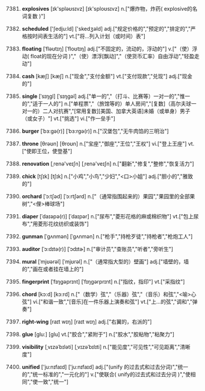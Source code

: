 7381. **explosives**
[ɪk'spləʊsɪvz]  [ɪk'sploʊsɪvz]
n.["爆炸物，炸药( explosive的名词复数 )"]  

7382. **scheduled**
['ʃedju:ld]  ['skedʒəld]
adj.["规定价格的","预定的","排定的","严格按时间表生活的"]  vt.["将…列入计划（或时间）表"]  

7383. **floating**
[ˈfləʊtɪŋ]  [ˈfloʊtɪŋ]
adj.["不固定的，流动的，浮动的"]  v.["（使）浮动( float的现在分词 )","（使）漂浮[飘动]","（使货币汇率）自由浮动","轻盈走动"]  

7384. **cash**
[kæʃ]  [kæʃ]
n.["现金","支付金额"]  vt.["支付现款","兑现"]  adj.["现金的"]  

7385. **single**
[ˈsɪŋgl]  [ˈsɪŋɡəl]
adj.["单一的","（打斗、比赛等）一对一的","惟一的","适于一人的"]  n.["单程票","（旅馆等的）单人房间","[复数]（高尔夫球一对一的）二人对抗赛","[常用复数][美国、加拿大英语]未婚（或单身）男子（或女子）"]  vt.["挑选"]  vi.["作一垒手"]  

7386. **burger**
[ˈbɜ:gə(r)]  [ˈbɜ:rgə(r)]
n.["汉堡包","无牛肉馅的三明治"]  

7387. **throne**
[θrəʊn]  [θroʊn]
n.["宝座","御座","王位","王权"]  vi.["登上王座"]  vt.["使即王位，使登基"]  

7388. **renovation**
[ˌrenə'veɪʃn]  [ˌrenə'veɪʃn]
n.["翻新","修复","整修","恢复活力"]  

7389. **chick**
[tʃɪk]  [tʃɪk]
n.["小鸡","小鸟","少妇","<口>小姐"]  adj.["胆小的","雅致的"]  

7390. **orchard**
[ˈɔ:tʃəd]  [ˈɔ:rtʃərd]
n.["（通常指围起来的）果园","果园里的全部果树","<俚>棒球场"]  

7391. **diaper**
[ˈdaɪəpə(r)]  [ˈdaɪpər]
n.["尿布","菱形花格的麻或棉织物"]  vt.["包上尿布","用菱形花纹纺织或装饰"]  

7392. **gunman**
[ˈgʌnmən]  [ˈɡʌnmən]
n.["枪手","持枪歹徒","持枪者","枪炮工人"]  

7393. **auditor**
[ˈɔ:dɪtə(r)]  [ˈɔdɪtɚ]
n.["审计员","查账员","听者","旁听生"]  

7394. **mural**
[ˈmjʊərəl]  [ˈmjʊrəl]
n.["（通常指大型的）壁画"]  adj.["墙壁的，墙的","画在或者挂在墙上的"]  

7395. **fingerprint**
[ˈfɪŋgəprɪnt]  [ˈfɪŋgərprɪnt]
n.["指纹，指印"]  vt.["采指纹"]  

7396. **chord**
[kɔ:d]  [kɔ:rd]
n.["（数学）弦","（乐器）弦","（音乐）和弦","<喻>心弦"]  vi.["和谐一致","[音乐]在一件乐器上演奏和弦"]  vt.["上…的弦","调和","弹奏"]  

7397. **right-wing**
[raɪt wɪŋ]  [raɪt wɪŋ]
adj.["右翼的，右派的"]  

7398. **glue**
[glu:]  [ɡlu]
vt.["胶合","紧附于"]  n.["胶水","胶粘物","粘聚力"]  

7399. **visibility**
[ˌvɪzəˈbɪləti]  [ˌvɪzəˈbɪlɪti]
n.["能见度","可见性","可见距离","清晰度"]  

7400. **unified**
['ju:nɪfaɪd]  ['ju:nɪfaɪd]
adj.["(unify 的过去式和过去分词)","统一的","统一标准的","一元化的"]  v.["使联合( unify的过去式和过去分词 )","使相同","使一致","统一"]  

